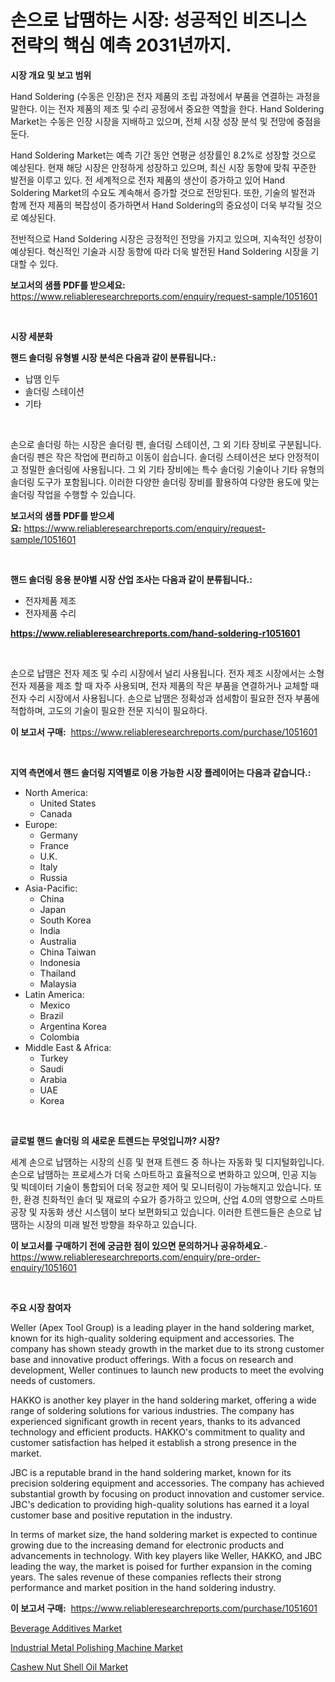 <p><h1>손으로 납땜하는 시장: 성공적인 비즈니스 전략의 핵심 예측 2031년까지.</h1></p><p><strong>시장 개요 및 보고 범위</strong></p>
<p><p>Hand Soldering (수동은 인장)은 전자 제품의 조립 과정에서 부품을 연결하는 과정을 말한다. 이는 전자 제품의 제조 및 수리 공정에서 중요한 역할을 한다. Hand Soldering Market는 수동은 인장 시장을 지배하고 있으며, 전체 시장 성장 분석 및 전망에 중점을 둔다. </p><p>Hand Soldering Market는 예측 기간 동안 연평균 성장률인 8.2%로 성장할 것으로 예상된다. 현재 해당 시장은 안정하게 성장하고 있으며, 최신 시장 동향에 맞춰 꾸준한 발전을 이루고 있다. 전 세계적으로 전자 제품의 생산이 증가하고 있어 Hand Soldering Market의 수요도 계속해서 증가할 것으로 전망된다. 또한, 기술의 발전과 함께 전자 제품의 복잡성이 증가하면서 Hand Soldering의 중요성이 더욱 부각될 것으로 예상된다.</p><p>전반적으로 Hand Soldering 시장은 긍정적인 전망을 가지고 있으며, 지속적인 성장이 예상된다. 혁신적인 기술과 시장 동향에 따라 더욱 발전된 Hand Soldering 시장을 기대할 수 있다.</p></p>
<p><strong>보고서의 샘플 PDF를 받으세요:</strong> <a href="https://www.reliableresearchreports.com/enquiry/request-sample/1051601">https://www.reliableresearchreports.com/enquiry/request-sample/1051601</a></p>
<p>&nbsp;</p>
<p><strong>시장 세분화</strong></p>
<p><strong>핸드 솔더링 유형별 시장 분석은 다음과 같이 분류됩니다.:</strong></p>
<p><ul><li>납땜 인두</li><li>솔더링 스테이션</li><li>기타</li></ul></p>
<p>&nbsp;</p>
<p><p>손으로 솔더링 하는 시장은 솔더링 펜, 솔더링 스테이션, 그 외 기타 장비로 구분됩니다. 솔더링 펜은 작은 작업에 편리하고 이동이 쉽습니다. 솔더링 스테이션은 보다 안정적이고 정밀한 솔더링에 사용됩니다. 그 외 기타 장비에는 특수 솔더링 기술이나 기타 유형의 솔더링 도구가 포함됩니다. 이러한 다양한 솔더링 장비를 활용하여 다양한 용도에 맞는 솔더링 작업을 수행할 수 있습니다.</p></p>
<p><strong>보고서의 샘플 PDF를 받으세요:</strong>&nbsp;<a href="https://www.reliableresearchreports.com/enquiry/request-sample/1051601">https://www.reliableresearchreports.com/enquiry/request-sample/1051601</a></p>
<p>&nbsp;</p>
<p><strong> 핸드 솔더링 응용 분야별 시장 산업 조사는 다음과 같이 분류됩니다.:</strong></p>
<p><ul><li>전자제품 제조</li><li>전자제품 수리</li></ul></p>
<p><strong><a href="https://www.reliableresearchreports.com/hand-soldering-r1051601">https://www.reliableresearchreports.com/hand-soldering-r1051601</a></strong></p>
<p>&nbsp;</p>
<p><p>손으로 납땜은 전자 제조 및 수리 시장에서 널리 사용됩니다. 전자 제조 시장에서는 소형 전자 제품을 제조 할 때 자주 사용되며, 전자 제품의 작은 부품을 연결하거나 교체할 때 전자 수리 시장에서 사용됩니다. 손으로 납땜은 정확성과 섬세함이 필요한 전자 부품에 적합하며, 고도의 기술이 필요한 전문 지식이 필요하다.</p></p>
<p><strong>이 보고서 구매:</strong>&nbsp; <a href="https://www.reliableresearchreports.com/purchase/1051601">https://www.reliableresearchreports.com/purchase/1051601</a></p>
<p>&nbsp;</p>
<p><strong>지역 측면에서 핸드 솔더링 지역별로 이용 가능한 시장 플레이어는 다음과 같습니다.:</strong></p>
<p><ul>
    <li>
        North America:
        <ul>
            <li>United States</li>
            <li>Canada</li>
        </ul>
    </li>
    <li>
        Europe:
        <ul>
            <li>Germany</li>
            <li>France</li>
            <li>U.K.</li>
            <li>Italy</li>
            <li>Russia</li>
        </ul>
    </li>
    <li>
        Asia-Pacific:
        <ul>
            <li>China</li>
            <li>Japan</li>
            <li>South Korea</li>
            <li>India</li>
            <li>Australia</li>
            <li>China Taiwan</li>
            <li>Indonesia</li>
            <li>Thailand</li>
            <li>Malaysia</li>
        </ul>
    </li>
    <li>
        Latin America:
        <ul>
            <li>Mexico</li>
            <li>Brazil</li>
            <li>Argentina Korea</li>
            <li>Colombia</li>
        </ul>
    </li>
    <li>
        Middle East & Africa:
        <ul>
            <li>Turkey</li>
            <li>Saudi</li>
            <li>Arabia</li>
            <li>UAE</li>
            <li>Korea</li>
        </ul>
    </li>
    </ul></p>
<p>&nbsp;</p>
<p><strong>글로벌 핸드 솔더링 의 새로운 트렌드는 무엇입니까? 시장?</strong></p>
<p><p>세계 손으로 납땜하는 시장의 신흥 및 현재 트렌드 중 하나는 자동화 및 디지털화입니다. 손으로 납땜하는 프로세스가 더욱 스마트하고 효율적으로 변화하고 있으며, 인공 지능 및 빅데이터 기술이 통합되어 더욱 정교한 제어 및 모니터링이 가능해지고 있습니다. 또한, 환경 친화적인 솔더 및 재료의 수요가 증가하고 있으며, 산업 4.0의 영향으로 스마트 공장 및 자동화 생산 시스템이 보다 보편화되고 있습니다. 이러한 트렌드들은 손으로 납땜하는 시장의 미래 발전 방향을 좌우하고 있습니다.</p></p>
<p><strong>이 보고서를 구매하기 전에 궁금한 점이 있으면 문의하거나 공유하세요.</strong>- <a href="https://www.reliableresearchreports.com/enquiry/pre-order-enquiry/1051601">https://www.reliableresearchreports.com/enquiry/pre-order-enquiry/1051601</a></p>
<p>&nbsp;</p>
<p><strong>주요 시장 참여자</strong></p>
<p><p>Weller (Apex Tool Group) is a leading player in the hand soldering market, known for its high-quality soldering equipment and accessories. The company has shown steady growth in the market due to its strong customer base and innovative product offerings. With a focus on research and development, Weller continues to launch new products to meet the evolving needs of customers.</p><p>HAKKO is another key player in the hand soldering market, offering a wide range of soldering solutions for various industries. The company has experienced significant growth in recent years, thanks to its advanced technology and efficient products. HAKKO's commitment to quality and customer satisfaction has helped it establish a strong presence in the market.</p><p>JBC is a reputable brand in the hand soldering market, known for its precision soldering equipment and accessories. The company has achieved substantial growth by focusing on product innovation and customer service. JBC's dedication to providing high-quality solutions has earned it a loyal customer base and positive reputation in the industry.</p><p>In terms of market size, the hand soldering market is expected to continue growing due to the increasing demand for electronic products and advancements in technology. With key players like Weller, HAKKO, and JBC leading the way, the market is poised for further expansion in the coming years. The sales revenue of these companies reflects their strong performance and market position in the hand soldering industry.</p></p>
<p><strong>이 보고서 구매:</strong>&nbsp;&nbsp;<a href="https://www.reliableresearchreports.com/purchase/1051601">https://www.reliableresearchreports.com/purchase/1051601</a></p>
<p><p><a href="https://sore-arch-6db.notion.site/Beverage-Additives-Market-Size-Market-Outlook-and-Market-Forecast-2024-to-2031-59d955e639354114bc4dec4c2314ea2d">Beverage Additives Market</a></p><p><a href="https://github.com/ChiragRP21/Market-Research-Report-List-4/blob/main/industrial-metal-polishing-machine-market.md">Industrial Metal Polishing Machine Market</a></p><p><a href="https://funky-papaya-cf4.notion.site/Cashew-Nut-Shell-Oil-Market-Size-Reveals-the-Best-Marketing-Channels-In-Global-Industry-ed437701256e4d5badc2e2cecfeb7127">Cashew Nut Shell Oil Market</a></p></p>